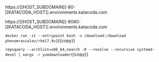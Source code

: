 https://[[HOST_SUBDOMAIN]]-80-[[KATACODA_HOST]].environments.katacoda.com


https://[[HOST_SUBDOMAIN]]-8080-[[KATACODA_HOST]].environments.katacoda.com

`docker run -it --entrypoint bash -v /download:/download phenomrascalov/rhel7.9v2`{{copy}}

`repoquery --archlist=x86_64,noarch -R --resolve --recursive systemd-devel | xargs -r yumdownloader`{{copy}}
